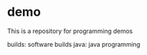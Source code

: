 demo
====

This is a repository for programming demos

builds:	software builds
java:	java programming
